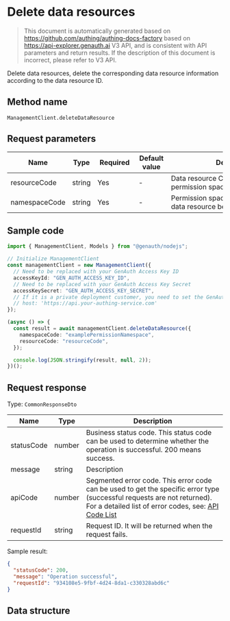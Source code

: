 # Delete data resources

<!--
Warning ⚠️:
Do not modify this document directly,
https://github.com/Authing/authing-docs-factory
Use this project to generate
-->

<LastUpdated />

> This document is automatically generated based on https://github.com/authing/authing-docs-factory based on https://api-explorer.genauth.ai V3 API, and is consistent with API parameters and return results. If the description of this document is incorrect, please refer to V3 API.

Delete data resources, delete the corresponding data resource information according to the data resource ID.

## Method name

`ManagementClient.deleteDataResource`

## Request parameters

| Name          | Type   | <div style="width:80px">Required</div> | <div style="width:60px">Default value</div> | <div style="width:300px">Description</div>               | <div style="width:200px">Example value</div> |
| ------------- | ------ | -------------------------------------- | ------------------------------------------- | -------------------------------------------------------- | -------------------------------------------- |
| resourceCode  | string | Yes                                    | -                                           | Data resource Code, unique in the permission space       | `dataResourceTestCode`                       |
| namespaceCode | string | Yes                                    | -                                           | Permission space Code to which the data resource belongs | `examplePermissionNamespace`                 |

## Sample code

```ts
import { ManagementClient, Models } from "@genauth/nodejs";

// Initialize ManagementClient
const managementClient = new ManagementClient({
  // Need to be replaced with your GenAuth Access Key ID
  accessKeyId: "GEN_AUTH_ACCESS_KEY_ID",
  // Need to be replaced with your GenAuth Access Key Secret
  accessKeySecret: "GEN_AUTH_ACCESS_KEY_SECRET",
  // If it is a private deployment customer, you need to set the GenAuth service domain name
  // host: 'https://api.your-authing-service.com'
});

(async () => {
  const result = await managementClient.deleteDataResource({
    namespaceCode: "examplePermissionNamespace",
    resourceCode: "resourceCode",
  });

  console.log(JSON.stringify(result, null, 2));
})();
```

## Request response

Type: `CommonResponseDto`

| Name       | Type   | Description                                                                                                                                                                                                                                                                                                                                              |
| ---------- | ------ | -------------------------------------------------------------------------------------------------------------------------------------------------------------------------------------------------------------------------------------------------------------------------------------------------------------------------------------------------------- |
| statusCode | number | Business status code. This status code can be used to determine whether the operation is successful. 200 means success.                                                                                                                                                                                                                                  |
| message    | string | Description                                                                                                                                                                                                                                                                                                                                              |
| apiCode    | number | Segmented error code. This error code can be used to get the specific error type (successful requests are not returned). For a detailed list of error codes, see: [API Code List](https://api-explorer.genauth.ai/?tag=group/%E5%BC%80%E5%8F%91%E5%87%86%E5%A4%87#tag/%E5%BC%80%E5%8F%91%E5%87%86%E5%A4%87/%E9%94%99%E8%AF%AF%E5%A4%84%E7%90%86/apiCode) |
| requestId  | string | Request ID. It will be returned when the request fails.                                                                                                                                                                                                                                                                                                  |

Sample result:

```json
{
  "statusCode": 200,
  "message": "Operation successful",
  "requestId": "934108e5-9fbf-4d24-8da1-c330328abd6c"
}
```

## Data structure

